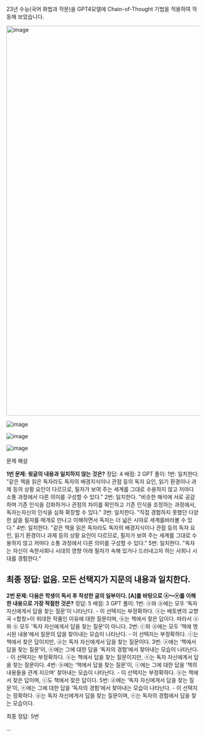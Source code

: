 23년 수능(국어 화법과 작문)을 GPT4모델에 Chain-of-Thought 기법을 적용하여 작동해 보았습니다.

<img width="1015" alt="image" src="https://github.com/yijhoin/jbnuAI/assets/99193991/9a9ddb6c-8436-49b7-b58c-369d231be855">

![image](https://github.com/yijhoin/jbnuAI/assets/99193991/cfde945a-7f8d-42bd-b465-2092363a3f7a)

![image](https://github.com/yijhoin/jbnuAI/assets/99193991/f1720676-618c-41e8-8ae8-edce9545ff6a)

![image](https://github.com/yijhoin/jbnuAI/assets/99193991/31fbc53a-5ccb-4b38-956a-95a8f2bbd9a9)




문제 해설

**1번 문제: 윗글의 내용과 일치하지 않는 것은?**
정답: 4
배점: 2
GPT 풀이: 
1번: 일치한다. "같은 책을 읽은 독자라도 독자의 배경지식이나 관점 등의 독자 요인, 읽기 환경이나 과제 등의 상황 요인이 다르므로, 필자가 보여 주는 세계를 그대로 수용하지 않고 저마다 소통 과정에서 다른 의미를 구성할 수 있다."
2번: 일치한다. "비슷한 해석에 서로 공감하며 기존 인식을 강화하거나 관점의 차이를 확인하고 기존 인식을 조정하는 과정에서, 독자는자신의 인식을 심화 확장할 수 있다."
3번: 일치한다. "직접 경험하지 못했던 다양한 삶을 필자를 매개로 만나고 이해하면서 독자는 더 넓은 시야로 세계를바라볼 수 있다."
4번: 일치한다. "같은 책을 읽은 독자라도 독자의 배경지식이나 관점 등의 독자 요인, 읽기 환경이나 과제 등의 상황 요인이 다르므로, 필자가 보여 주는 세계를 그대로 수용하지 않고 저마다 소통 과정에서 다른 의미를 구성할 수 있다."
5번: 일치한다. "독자는 자신이 속한사회나 시대의 영향 아래 필자가 속해 있거나 드러내고자 하는 사회나 시대를 경험한다."

최종 정답: 없음. 모든 선택지가 지문의 내용과 일치한다.
----------------------
**2번 문제: 다음은 학생이 독서 후 작성한 글의 일부이다. [A]를 바탕으로 ⓐ～ⓔ를 이해한 내용으로 가장 적절한 것은?**
정답: 5
배점: 3
GPT 풀이: 
1번: ⓐ와 ⓑ에는 모두 ‘독자 자신에게서 답을 찾는 질문’이 나타난다. - 이 선택지는 부정확하다. ⓐ는 베토벤의 교향곡 <합창>이 위대한 작품인 이유에 대한 질문이며, ⓑ는 책에서 찾은 답이다. 따라서 ⓐ와 ⓑ 모두 '독자 자신에게서 답을 찾는 질문'이 아니다.
2번: ⓒ와 ⓓ에는 모두 ‘책에 명시된 내용’에서 질문의 답을 찾아내는 모습이 나타난다. - 이 선택지는 부정확하다. ⓒ는 책에서 찾은 답이지만, ⓓ는 독자 자신에게서 답을 찾는 질문이다.
3번: ⓐ에는 ‘책에서 답을 찾는 질문’이, ⓔ에는 그에 대한 답을 ‘독자의 경험’에서 찾아내는 모습이 나타난다. - 이 선택지는 부정확하다. ⓐ는 책에서 답을 찾는 질문이지만, ⓔ는 독자 자신에게서 답을 찾는 질문이다.
4번: ⓑ에는 ‘책에서 답을 찾는 질문’이, ⓒ에는 그에 대한 답을 ‘책의 내용들을 관계 지으며’ 찾아내는 모습이 나타난다. - 이 선택지는 부정확하다. ⓑ는 책에서 찾은 답이며, ⓒ도 책에서 찾은 답이다.
5번: ⓓ에는 ‘독자 자신에게서 답을 찾는 질문’이, ⓔ에는 그에 대한 답을 ‘독자의 경험’에서 찾아내는 모습이 나타난다. - 이 선택지는 정확하다. ⓓ는 독자 자신에게서 답을 찾는 질문이며, ⓔ는 독자의 경험에서 답을 찾는 모습이다.

최종 정답: 5번

...
